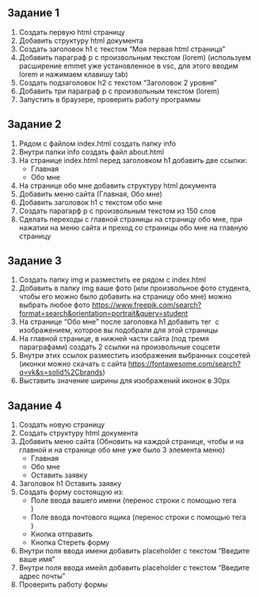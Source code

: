 ## Задание 1

1. Создать первую html страницу
2. Добавить структуру html документа
3. Создать заголовок h1 с текстом “Моя первая html страница”
4. Добавить параграф p с произвольным текстом (lorem) (используем расширение emmet уже установленное в vsc, для этого вводим lorem и нажимаем клавишу tab)
5. Создать подзаголовок h2 с текстом “Заголовок 2 уровня”
6. Добавить три параграф p с произвольным текстом (lorem)
7. Запустить в браузере, проверить работу программы

## Задание 2

1. Рядом с файлом index.html создать папку info
2. Внутри папки info создать файл about.html
3. На странице index.html перед заголовком h1 добавить две ссылки:
   - Главная
   - Обо мне
4. На странице обо мне добавить структуру html документа
5. Добавить меню сайта (Главная, Обо мне)
6. Добавить заголовок h1 с текстом обо мне
7. Создать парагарф p с произвольным текстом из 150 слов
8. Сделать переходы с главной страницы на страницу обо мне, при нажатии на меню сайта и преход со страницы обо мне на главную страницу

## Задание 3

1. Создать папку img и разместить ее рядом с index.html
2. Добавить в папку img ваше фото (или произвольное фото студента, чтобы его можно было добавить на страницу обо мне) можно выбрать любое фото https://www.freepik.com/search?format=search&orientation=portrait&query=student
3. На странице “Обо мне” после заголовка h1 добавить тег <img> с изображением, которое вы подобрали для этой страницы
4. На главной странице, в нижней части сайта (под тремя параграфами) создать 2 ссылки на произвольные соцсети
5. Внутри этих ссылок разместить изображения выбранных соцсетей (иконки можно скачать с сайта https://fontawesome.com/search?q=vk&s=solid%2Cbrands)
6. Выставить значение ширины для изображений иконок в 30px

## Задание 4

1. Создать новую страницу
2. Создать структуру html документа
3. Добавить меню сайта (Обновить на каждой странице, чтобы и на главной и на странице обо мне уже было 3 элемента меню)
   - Главная
   - Обо мне
   - Оставить заявку
4. Заголовок h1 Оставить заявку
5. Создать форму состоящую из:
   - Поле ввода вашего имени (перенос строки с помощью тега <br>)
   - Поле ввода почтового ящика (перенос строки с помощью тега <br>)
   - Кнопка отправить
   - Кнопка Стереть форму
6. Внутри поля ввода имени добавить placeholder с текстом “Введите ваше имя”
7. Внутри поля ввода имейл добавить placeholder с текстом “Введите адрес почты”
8. Проверить работу формы
